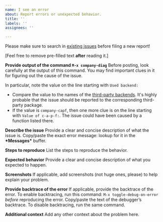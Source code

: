 ```yaml
---
name: I see an error
about: Report errors or unexpected behavior.
title: ''
labels: ''
assignees: ''

---
```


Please make sure to search in [existing issues](https://github.com/company-mode/company-mode/issues?q=) before filing a new report!

[Feel free to remove pre-filled text **after** reading it.]

**Provide output of the command `M-x company-diag`**
Before posting, look carefully at the output of this command.
You may find important clues in it for figuring out the cause of the issue.

In particular, note the value on the line starting with `Used backend:`
- Compare the value to the names of the [third-party backends](https://github.com/company-mode/company-mode/wiki/Third-Party-Packages). It's highly probable that the issue should be reported to the corresponding third-party package.
- If the value is `company-capf`, then one more clue is on the line starting with `Value of c-a-p-f:`. The issue could have been caused by a function listed there.
 
**Describe the issue**
Provide a clear and concise description of what the issue is.
Copy/paste the exact error message: lookup for it in the **\*Messages\*** buffer. 

**Steps to reproduce**
List the steps to reproduce the behavior.

**Expected behavior**
Provide a clear and concise description of what you expected to happen.

**Screenshots**
If applicable, add screenshots (not huge ones, please) to help explain your problem.

**Provide backtrace of the error**
If applicable, provide the backtrace of the error.
To enable backtracing, run this command: `M-x toggle-debug-on-error` *before* reproducing the error.
Copy/paste the text of the debugger’s backtrace. To disable backtracing, run the same command.

**Additional context**
Add any other context about the problem here.
